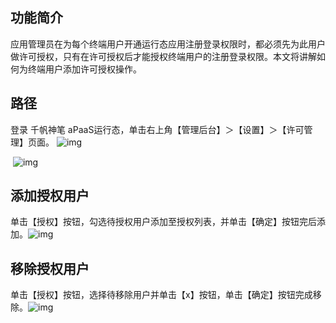 
## **功能简介**

应用管理员在为每个终端用户开通运行态应用注册登录权限时，都必须先为此用户做许可授权，只有在许可授权后才能授权终端用户的注册登录权限。本文将讲解如何为终端用户添加许可授权操作。

## **路径**

登录 千帆神笔 aPaaS运行态，单击右上角【管理后台】＞【设置】＞【许可管理】页面。 ![img](https://qcloudimg.tencent-cloud.cn/raw/49b623ed70edbb038f4fa85189886b78.jpg)

​ ![img](https://main.qcloudimg.com/raw/294eba42f447420d3837e64b00a999d6.png)

## **添加授权用户**

单击【授权】按钮，勾选待授权用户添加至授权列表，并单击【确定】按钮完后添加。![img](https://main.qcloudimg.com/raw/bd396cd051f253fea18170bc58d10cc0.png)

## **移除授权用户**

单击【授权】按钮，选择待移除用户并单击【x】按钮，单击【确定】按钮完成移除。![img](https://main.qcloudimg.com/raw/f4f0f9fd062f9e17ffc7c0853345ee07.png)
